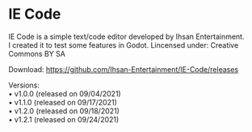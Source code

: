 # IE Code
IE Code is a simple text/code editor developed by Ihsan Entertainment. <br />
I created it to test some features in Godot.
Lincensed under: Creative Commons BY SA <br />

Download: https://github.com/Ihsan-Entertainment/IE-Code/releases

Versions: <br />
• v1.0.0 (released on 09/04/2021) <br />
• v1.1.0 (released on 09/17/2021) <br />
• v1.2.0 (released on 09/18/2021) <br />
• v1.2.1 (released on 09/24/2021)
